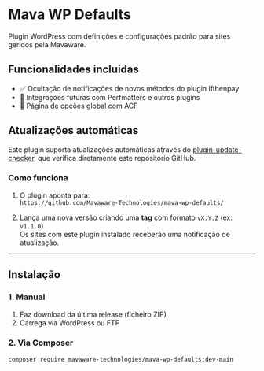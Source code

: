 # Mava WP Defaults

Plugin WordPress com definições e configurações padrão para sites geridos pela Mavaware.

## Funcionalidades incluídas

- ✅ Ocultação de notificações de novos métodos do plugin Ifthenpay
- 🚧 Integrações futuras com Perfmatters e outros plugins
- 🚧 Página de opções global com ACF

## Atualizações automáticas

Este plugin suporta atualizações automáticas através do [plugin-update-checker](https://github.com/YahnisElsts/plugin-update-checker), que verifica diretamente este repositório GitHub.

### Como funciona

1. O plugin aponta para:  
   `https://github.com/Mavaware-Technologies/mava-wp-defaults/`

2. Lança uma nova versão criando uma **tag** com formato `vX.Y.Z` (ex: `v1.1.0`)  
   Os sites com este plugin instalado receberão uma notificação de atualização.

---

## Instalação

### 1. Manual

1. Faz download da última release (ficheiro ZIP)
2. Carrega via WordPress ou FTP

### 2. Via Composer

```bash
composer require mavaware-technologies/mava-wp-defaults:dev-main
